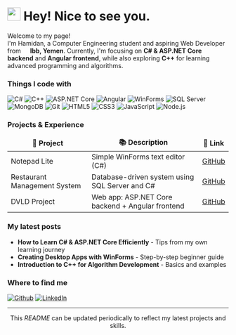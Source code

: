 <h1><img src="https://emojis.slackmojis.com/emojis/images/1531849430/4246/blob-sunglasses.gif?1531849430" width="30"/> Hey! Nice to see you.</h1>

<p>Welcome to my page! </br> I'm Hamidan, a Computer Engineering student and aspiring Web Developer from <img src="https://cdn-icons-png.flaticon.com/512/197/197572.png" width="13"/> <b>Ibb, Yemen</b>. Currently, I'm focusing on <b>C# & ASP.NET Core backend</b> and <b>Angular frontend</b>, while also exploring <b>C++</b> for learning advanced programming and algorithms.</p>

<h3>Things I code with</h3>
<p>
  <img alt="C#" src="https://img.shields.io/badge/-C%23-239120?style=flat-square&logo=c-sharp&logoColor=white" />
  <img alt="C++" src="https://img.shields.io/badge/-C++-00599C?style=flat-square&logo=c%2B%2B&logoColor=white" />
  <img alt="ASP.NET Core" src="https://img.shields.io/badge/-ASP.NET_Core-512BD4?style=flat-square&logo=dot-net&logoColor=white" />
  <img alt="Angular" src="https://img.shields.io/badge/-Angular-DD0031?style=flat-square&logo=angular&logoColor=white" />
  <img alt="WinForms" src="https://img.shields.io/badge/-WinForms-512BD4?style=flat-square&logo=windows&logoColor=white" />
  <img alt="SQL Server" src="https://img.shields.io/badge/-SQL_Server-CC2927?style=flat-square&logo=microsoft-sql-server&logoColor=white" />
  <img alt="MongoDB" src="https://img.shields.io/badge/-MongoDB-13aa52?style=flat-square&logo=mongodb&logoColor=white" />
  <img alt="Git" src="https://img.shields.io/badge/-Git-F05032?style=flat-square&logo=git&logoColor=white" />
  <img alt="HTML5" src="https://img.shields.io/badge/-HTML5-E34F26?style=flat-square&logo=html5&logoColor=white" />
  <img alt="CSS3" src="https://img.shields.io/badge/-CSS3-1572B6?style=flat-square&logo=css3&logoColor=white" />
  <img alt="JavaScript" src="https://img.shields.io/badge/-JavaScript-F7DF1E?style=flat-square&logo=javascript&logoColor=black" />
  <img alt="Node.js" src="https://img.shields.io/badge/-Nodejs-43853d?style=flat-square&logo=Node.js&logoColor=white" />
</p>

<h3>Projects & Experience</h3>
<table>
  <thead align="center">
    <tr>
      <td><b>🎁 Project</b></td>
      <td><b>📚 Description</b></td>
      <td><b>🔗 Link</b></td>
    </tr>
  </thead>
  <tbody>
    <tr>
      <td>Notepad Lite</td>
      <td>Simple WinForms text editor (C#)</td>
      <td><a href="https://github.com/mohammedsadiq2030/Notepad-Lite">GitHub</a></td>
    </tr>
    <tr>
      <td>Restaurant Management System</td>
      <td>Database-driven system using SQL Server and C#</td>
      <td><a href="https://github.com/mohammedsadiq2030/Restaurant-Management-System">GitHub</a></td>
    </tr>
    <tr>
      <td>DVLD Project</td>
      <td>Web app: ASP.NET Core backend + Angular frontend</td>
      <td><a href="#">GitHub</a></td>
    </tr>
  </tbody>
</table>

<h3>My latest posts</h3>
<ul>
  <li><b>How to Learn C# & ASP.NET Core Efficiently</b> - Tips from my own learning journey</li>
  <li><b>Creating Desktop Apps with WinForms</b> - Step-by-step beginner guide</li>
  <li><b>Introduction to C++ for Algorithm Development</b> - Basics and examples</li>
</ul>

<h3>Where to find me</h3>
<p>
<a href="https://github.com/mohammedsadiq2030" target="_blank"><img alt="Github" src="https://img.shields.io/badge/GitHub-%2312100E.svg?&style=for-the-badge&logo=Github&logoColor=white" /></a>
<a href="https://www.linkedin.com/in/mohammed-sadiq-al-shaebi" target="_blank"><img alt="LinkedIn" src="https://img.shields.io/badge/linkedin-%230077B5.svg?&style=for-the-badge&logo=linkedin&logoColor=white" /></a>
</p>

------------
<p align="center">This <i>README</i> can be updated periodically to reflect my latest projects and skills.</p>
